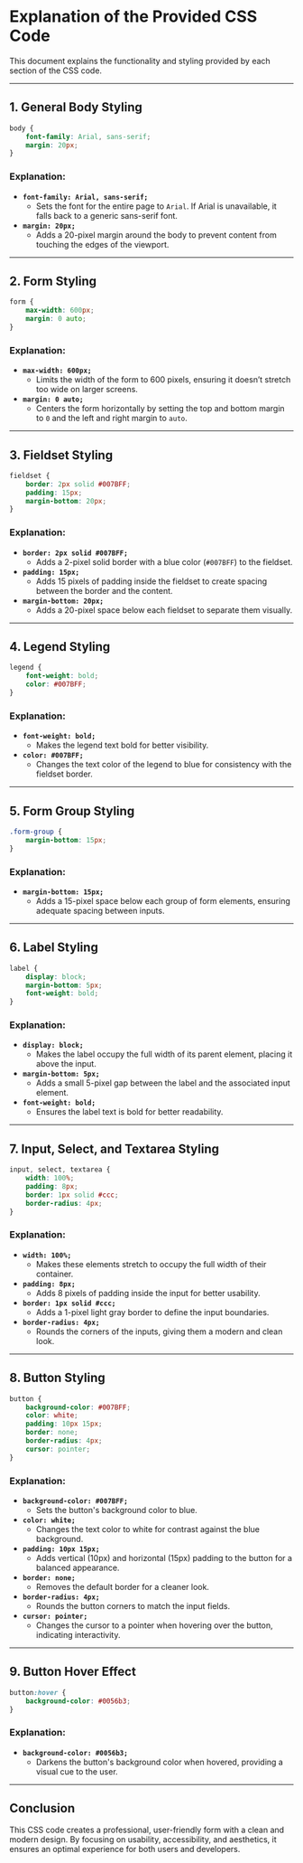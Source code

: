 # Explanation of the Provided CSS Code

This document explains the functionality and styling provided by each section of the CSS code.

---

## **1. General Body Styling**

```css
body {
    font-family: Arial, sans-serif;
    margin: 20px;
}
```

### **Explanation:**
- **`font-family: Arial, sans-serif;`**
  - Sets the font for the entire page to `Arial`. If Arial is unavailable, it falls back to a generic sans-serif font.
- **`margin: 20px;`**
  - Adds a 20-pixel margin around the body to prevent content from touching the edges of the viewport.

---

## **2. Form Styling**

```css
form {
    max-width: 600px;
    margin: 0 auto;
}
```

### **Explanation:**
- **`max-width: 600px;`**
  - Limits the width of the form to 600 pixels, ensuring it doesn’t stretch too wide on larger screens.
- **`margin: 0 auto;`**
  - Centers the form horizontally by setting the top and bottom margin to `0` and the left and right margin to `auto`.

---

## **3. Fieldset Styling**

```css
fieldset {
    border: 2px solid #007BFF;
    padding: 15px;
    margin-bottom: 20px;
}
```

### **Explanation:**
- **`border: 2px solid #007BFF;`**
  - Adds a 2-pixel solid border with a blue color (`#007BFF`) to the fieldset.
- **`padding: 15px;`**
  - Adds 15 pixels of padding inside the fieldset to create spacing between the border and the content.
- **`margin-bottom: 20px;`**
  - Adds a 20-pixel space below each fieldset to separate them visually.

---

## **4. Legend Styling**

```css
legend {
    font-weight: bold;
    color: #007BFF;
}
```

### **Explanation:**
- **`font-weight: bold;`**
  - Makes the legend text bold for better visibility.
- **`color: #007BFF;`**
  - Changes the text color of the legend to blue for consistency with the fieldset border.

---

## **5. Form Group Styling**

```css
.form-group {
    margin-bottom: 15px;
}
```

### **Explanation:**
- **`margin-bottom: 15px;`**
  - Adds a 15-pixel space below each group of form elements, ensuring adequate spacing between inputs.

---

## **6. Label Styling**

```css
label {
    display: block;
    margin-bottom: 5px;
    font-weight: bold;
}
```

### **Explanation:**
- **`display: block;`**
  - Makes the label occupy the full width of its parent element, placing it above the input.
- **`margin-bottom: 5px;`**
  - Adds a small 5-pixel gap between the label and the associated input element.
- **`font-weight: bold;`**
  - Ensures the label text is bold for better readability.

---

## **7. Input, Select, and Textarea Styling**

```css
input, select, textarea {
    width: 100%;
    padding: 8px;
    border: 1px solid #ccc;
    border-radius: 4px;
}
```

### **Explanation:**
- **`width: 100%;`**
  - Makes these elements stretch to occupy the full width of their container.
- **`padding: 8px;`**
  - Adds 8 pixels of padding inside the input for better usability.
- **`border: 1px solid #ccc;`**
  - Adds a 1-pixel light gray border to define the input boundaries.
- **`border-radius: 4px;`**
  - Rounds the corners of the inputs, giving them a modern and clean look.

---

## **8. Button Styling**

```css
button {
    background-color: #007BFF;
    color: white;
    padding: 10px 15px;
    border: none;
    border-radius: 4px;
    cursor: pointer;
}
```

### **Explanation:**
- **`background-color: #007BFF;`**
  - Sets the button's background color to blue.
- **`color: white;`**
  - Changes the text color to white for contrast against the blue background.
- **`padding: 10px 15px;`**
  - Adds vertical (10px) and horizontal (15px) padding to the button for a balanced appearance.
- **`border: none;`**
  - Removes the default border for a cleaner look.
- **`border-radius: 4px;`**
  - Rounds the button corners to match the input fields.
- **`cursor: pointer;`**
  - Changes the cursor to a pointer when hovering over the button, indicating interactivity.

---

## **9. Button Hover Effect**

```css
button:hover {
    background-color: #0056b3;
}
```

### **Explanation:**
- **`background-color: #0056b3;`**
  - Darkens the button's background color when hovered, providing a visual cue to the user.

---

## **Conclusion**

This CSS code creates a professional, user-friendly form with a clean and modern design. By focusing on usability, accessibility, and aesthetics, it ensures an optimal experience for both users and developers.
